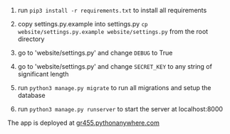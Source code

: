1. run `pip3 install -r requirements.txt` to install all requirements

2. copy settings.py.example into settings.py `cp website/settings.py.example website/settings.py` from the root directory

3. go to 'website/settings.py' and change `DEBUG` to True

4. go to 'website/settings.py' and change `SECRET_KEY` to any string of significant length

5. run `python3 manage.py migrate` to run all migrations and setup the database

6. run `python3 manage.py runserver` to start the server at localhost:8000


The app is deployed at <a href = "http://gr455.pythonanywhere.com">gr455.pythonanywhere.com </a>
